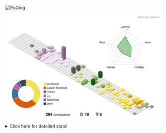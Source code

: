 ![PuQing](https://user-images.githubusercontent.com/27223114/171565019-9a56fae6-b08b-421f-99db-7e830da42371.png)

![](./profile-3d-contrib/profile-season-animate.svg)

<details>
<summary>Click here for detailed stats!</summary>

<!--START_SECTION:waka-->
**I'm a Night 🦉** 

```text
🌞 Morning    41 commits     ██░░░░░░░░░░░░░░░░░░░░░░░   10.76% 
🌆 Daytime    126 commits    ████████░░░░░░░░░░░░░░░░░   33.07% 
🌃 Evening    112 commits    ███████░░░░░░░░░░░░░░░░░░   29.4% 
🌙 Night      102 commits    ██████░░░░░░░░░░░░░░░░░░░   26.77%

```


📊 **This Week I Spent My Time On** 

```text
💬 Programming Languages: 
Python                   6 hrs 55 mins       ███████████░░░░░░░░░░░░░░   43.69% 
C++                      5 hrs 50 mins       █████████░░░░░░░░░░░░░░░░   36.85% 
Jupyter Notebook         2 hrs 17 mins       ███░░░░░░░░░░░░░░░░░░░░░░   14.41% 
Markdown                 37 mins             █░░░░░░░░░░░░░░░░░░░░░░░░   3.98% 
JSON                     4 mins              ░░░░░░░░░░░░░░░░░░░░░░░░░   0.51%

🔥 Editors: 
VS Code                  13 hrs 49 mins      █████████████████████░░░░   87.12% 
PyCharm                  1 hr 19 mins        ██░░░░░░░░░░░░░░░░░░░░░░░   8.34% 
CLion                    43 mins             █░░░░░░░░░░░░░░░░░░░░░░░░   4.54%

💻 Operating System: 
Mac                      15 hrs 51 mins      █████████████████████████   100.0%

```


<!--END_SECTION:waka-->
</details>
